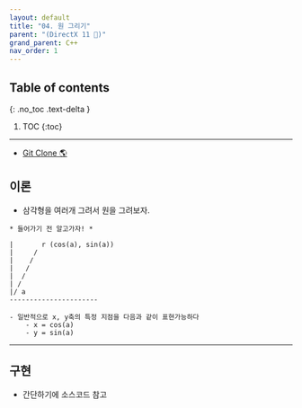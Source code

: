 ```yaml
---
layout: default
title: "04. 원 그리기"
parent: "(DirectX 11 🎇)"
grand_parent: C++
nav_order: 1
---
```


## Table of contents
{: .no_toc .text-delta }

1. TOC
{:toc}

---

* [Git Clone 🌎](https://github.com/EasyCoding-7/Directx11_Rasterization/tree/2/2_Circle)

## 이론

* 삼각형을 여러개 그려서 원을 그려보자.

```
* 들어가기 전 알고가자! *

|       r (cos(a), sin(a))
|     /
|    /
|   /
|  /
| /
|/ a
----------------------

- 일반적으로 x, y축의 특정 지점을 다음과 같이 표현가능하다
    - x = cos(a)
    - y = sin(a)
```

---

## 구현

* 간단하기에 소스코드 참고